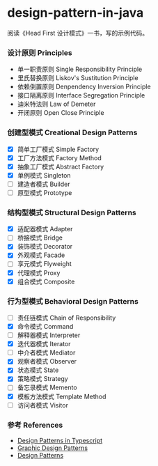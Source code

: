 # design-pattern-in-java

阅读《Head First 设计模式》一书，写的示例代码。

### 设计原则 Principles 

- 单一职责原则 Single Responsibility Principle
- 里氏替换原则 Liskov's Sustitution Principle
- 依赖倒置原则 Denpendency Inversion Principle
- 接口隔离原则 Interface Segregation Principle
- 迪米特法则 Law of Demeter
- 开闭原则 Open Close Principle

### 创建型模式 Creational Design Patterns

- [x] 简单工厂模式 Simple Factory
- [x] 工厂方法模式 Factory Method
- [x] 抽象工厂模式 Abstract Factory
- [x] 单例模式 Singleton
- [ ] 建造者模式 Builder
- [ ] 原型模式 Prototype

### 结构型模式 Structural Design Patterns

- [x] 适配器模式 Adapter
- [ ] 桥接模式 Bridge
- [x] 装饰模式 Decorator
- [x] 外观模式 Facade
- [ ] 享元模式 Flyweight
- [x] 代理模式 Proxy
- [x] 组合模式 Composite

### 行为型模式 Behavioral Design Patterns

- [ ] 责任链模式 Chain of Responsibility
- [x] 命令模式 Command
- [ ] 解释器模式 Interpreter
- [x] 迭代器模式 Iterator
- [ ] 中介者模式 Mediator
- [x] 观察者模式 Observer
- [x] 状态模式 State
- [x] 策略模式 Strategy
- [ ] 备忘录模式 Memento
- [x] 模板方法模式 Template Method
- [ ] 访问者模式 Visitor

### 参考 References

- [Design Patterns in Typescript](https://github.com/gztchan/design-patterns-in-typescript)
- [Graphic Design Patterns](http://design-patterns.readthedocs.io/zh_CN/latest/behavioral_patterns/behavioral.html)
- [Design Patterns](http://www.oodesign.com/)
